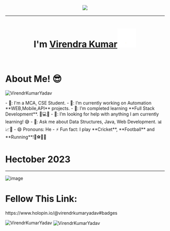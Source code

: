 <p align="center">
  <img src="https://miro.medium.com/max/2048/1*OohqW5DGh9CQS4hLY5FXzA.png" height="230"/>
</p>
<hr>
<h1 align="center">I'm <a href="https://www.linkedin.com/in/akhil-sh06/">Virendra Kumar<a><img src="https://github.com/Kathryn-Jie/Kathryn-Jie/blob/main/wave.gif" width="60px"/></h1>
<Br>
<h1>About Me! 😎</h1>
<p align="left"> <img src="https://komarev.com/ghpvc/?username=VirendrKumarYadav&label=Profile%20views&color=0e75b6&style=flat" alt="VirendrKumarYadav" /> </p>
- 🏫: I'm a MCA, CSE Student.
- 🔭: I’m currently working on Automation **WEB,Mobile,API** projects.
- 🌱: I’m completed learning **Full Stack Development**. 🧠💻🤖
- 🤔: I’m looking for help with anything I am currently learning! 😅
- 💬: Ask me about Data Structures, Java, Web Development. 📊📈🧠
- 😄  Pronouns: He
- ⚡  Fun fact: I play **Cricket**, **Football** and **Running**!🏏⚽🏃‍♂️
  

<h1>Hectober 2023</h1>
<hr>

![image](https://github.com/VirendrKumarYadav/VirendrKumarYadav/assets/87600216/e73e4f6e-d579-44af-b61b-3a703f910000)

<h1>Fellow This Link: </h1>https://www.holopin.io/@virendrkumaryadav#badges

<p><img align="left" src="https://github-readme-stats.vercel.app/api/top-langs?username=VirendrKumarYadav&show_icons=true&locale=en&layout=compact" alt="VirendrKumarYadav" /></p>

<p>&nbsp;<img align="center" src="https://github-readme-stats.vercel.app/api?username=VirendrKumarYadav&show_icons=true&locale=en" alt="VirendrKumarYadav" /></p>


